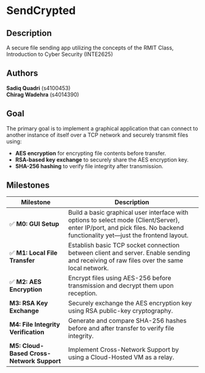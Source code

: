 # SendCrypted

## Description
A secure file sending app utilizing the concepts of the RMIT Class, Introduction to Cyber Security (INTE2625) 

## Authors
**Sadiq Quadri** (s4100453)  
**Chirag Wadehra** (s4014390)

## Goal
The primary goal is to implement a graphical application that can connect to another instance of itself over a TCP network and securely transmit files using:

- **AES encryption** for encrypting file contents before transfer.
- **RSA-based key exchange** to securely share the AES encryption key.
- **SHA-256 hashing** to verify file integrity after transmission.

## Milestones

| Milestone | Description |
|----------|-------------|
| ✅ **M0: GUI Setup** | Build a basic graphical user interface with options to select mode (Client/Server), enter IP/port, and pick files. No backend functionality yet—just the frontend layout. |
| ✅ **M1: Local File Transfer** | Establish basic TCP socket connection between client and server. Enable sending and receiving of raw files over the same local network. |
| ✅ **M2: AES Encryption** | Encrypt files using AES-256 before transmission and decrypt them upon reception. |
| **M3: RSA Key Exchange** | Securely exchange the AES encryption key using RSA public-key cryptography. |
| **M4: File Integrity Verification** | Generate and compare SHA-256 hashes before and after transfer to verify file integrity. |
| **M5: Cloud-Based Cross-Network Support** | Implement Cross-Network Support by using a Cloud-Hosted VM as a relay. |
